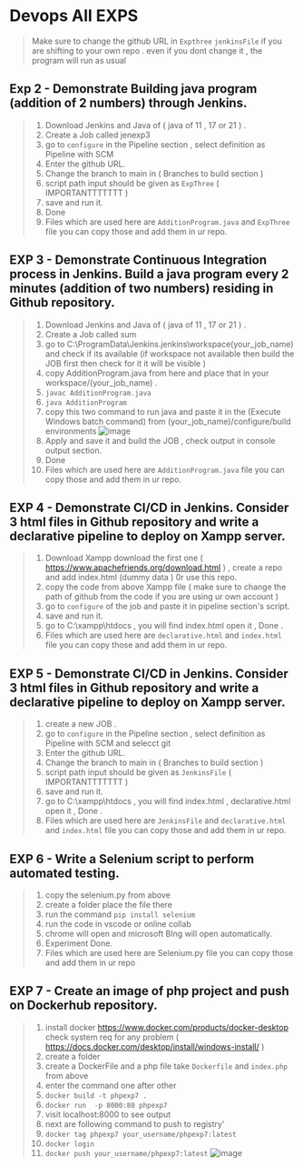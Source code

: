 # Devops All EXPS

> Make sure to change the github URL in `Expthree` `jenkinsFile` if you are shifting to your own repo . even if you dont change it , the program will run as usual 

## Exp 2 - Demonstrate Building java program (addition of 2 numbers) through Jenkins.
> 1. Download Jenkins and Java of ( java of 11 , 17 or 21 ) .
> 2. Create a Job called jenexp3
> 3. go to `configure` in the Pipeline section , select definition as Pipeline with SCM
> 3. Enter the github URL.
> 4. Change the branch to main in ( Branches to build section )
> 5. script path input should be given as  `ExpThree` ( IMPORTANTTTTTTT )
> 6. save and run it. 
> 7. Done
> 8. Files which are used here are `AdditionProgram.java` and `ExpThree` file you can copy those and add them in ur repo.

## EXP 3 - Demonstrate Continuous Integration process in Jenkins. Build a java program every 2 minutes (addition of two numbers) residing in Github repository. 
> 1. Download Jenkins and Java of ( java of 11 , 17 or 21 ) .
> 2. Create a Job called sum
> 3. go to C:\ProgramData\Jenkins\.jenkins\workspace\(your_job_name) and check if its available (if workspace not available then build the JOB first then check for it it will be visible )
> 4. copy AdditionProgram.java from here and place that in your workspace/(your_job_name) .
> 5. `javac AdditionProgram.java`
> 6. `java AdditionProgram`
> 7.  copy this two command to run java and paste it in the (Execute Windows batch command) from  (your_job_name)/configure/build environments
 ![image](https://github.com/jamAL108/DEVOPS/assets/115083239/e10b54b9-0b68-477e-b5af-7e6b080c9986)
> 8.  Apply and save it and build the JOB , check output in console output section.
> 9. Done
> 10. Files which are used here are `AdditionProgram.java` file you can copy those and add them in ur repo.


## EXP 4 - Demonstrate CI/CD in Jenkins. Consider 3 html files in Github repository and write a declarative pipeline to deploy on Xampp server.
> 1. Download Xampp download the first one ( https://www.apachefriends.org/download.html ) , create a repo and add index.html (dummy data ) 0r use this repo.
> 2. copy the code from above Xampp file ( make sure to change the path of github from the code if you are using ur own account ) 
> 3. go to `configure` of the job and paste it in pipeline section's script.
> 4. save and run it.
> 5. go to C:\xampp\htdocs , you will find index.html open it , Done .
> 8. Files which are used here are  `declarative.html` and `index.html` file you can copy those and add them in ur repo.

## EXP 5 - Demonstrate CI/CD in Jenkins. Consider 3 html files in Github repository and write a declarative pipeline to deploy on Xampp server.
> 1. create a new JOB .
> 2. go to `configure` in the Pipeline section , select definition as Pipeline with SCM and selecct git 
> 3. Enter the github URL.
> 4. Change the branch to main in ( Branches to build section )
> 5. script path input should be given as  `JenkinsFile` ( IMPORTANTTTTTTT )
> 6. save and run it.
> 7. go to C:\xampp\htdocs , you will find index.html , declarative.html open it , Done .
> 8. Files which are used here are `JenkinsFile` and `declarative.html` and `index.html` file you can copy those and add them in ur repo.

## EXP 6 - Write a Selenium script to perform automated testing. 
> 1. copy the selenium.py from above
> 2. create a folder place the file there
> 3. run the command `pip install selenium`
> 4. run the code in vscode or online collab
> 5. chrome will open and microsoft BIng will open automatically.
> 6. Experiment Done.
> 7. Files which are used here are Selenium.py file you can copy those and add them in ur repo

## EXP 7 - Create an image of php project and push on Dockerhub repository.
> 1. install docker https://www.docker.com/products/docker-desktop  check system req for any problem ( https://docs.docker.com/desktop/install/windows-install/ )
> 2. create a folder
> 3. create a DockerFile and a php file take `Dockerfile` and `index.php` from above
> 4. enter the command one after other
> 5. `docker build -t phpexp7 .`
> 6. `docker run  -p 8000:80 phpexp7`
> 7. visit localhost:8000 to see output
> 8. next are following command to push to registry'
> 9. `docker tag phpexp7 your_username/phpexp7:latest`
> 10. `docker login`
> 11. `docker push your_username/phpexp7:latest`
>  ![image](https://github.com/jamAL108/DEVOPS/assets/115083239/3b5782c3-dc19-4fe1-b2ed-1d134f933858)




